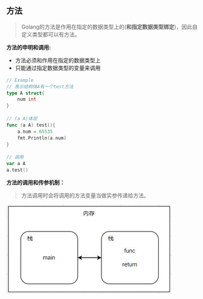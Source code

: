 ## 方法

> Golang的方法是作用在指定的数据类型上的(**和指定数据类型绑定**)，因此自定义类型都可以有方法。

**方法的申明和调用:**

- 方法必须和作用在指定的数据类型上
- 只能通过指定数据类型的变量来调用

~~~go
// Example
// 表示结构体A有一个test方法
type A struct{
    num int
}

// (a A)体现
func (a A) test(){
    a.num = 65535
    fmt.Println(a.num)
}

// 调用
var a A
a.test()
~~~

**方法的调用和传参机制：**

> 方法调用时会将调用的方法变量当做实参传递给方法。

![](../asset/方法内存布局.png)
